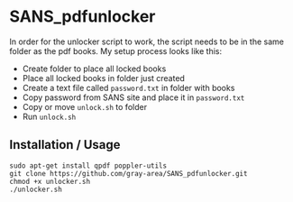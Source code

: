 # SANS_pdfunlocker

In order for the unlocker script to work, the script needs to be in the same folder as the pdf books. My setup process looks like this:

* Create folder to place all locked books
* Place all locked books in folder just created
* Create a text file called ``password.txt`` in folder with books
* Copy password from SANS site and place it in ``password.txt``
* Copy or move ``unlock.sh`` to folder
* Run ``unlock.sh``

## Installation / Usage

```
sudo apt-get install qpdf poppler-utils
git clone https://github.com/gray-area/SANS_pdfunlocker.git
chmod +x unlocker.sh
./unlocker.sh
```
